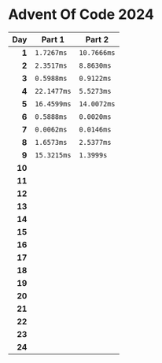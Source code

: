 # Advent Of Code 2024

<!-- begin performance table -->
| Day | Part 1 | Part 2 |
| -: | - | - |
| **1** | `1.7267ms` | `10.7666ms` |
| **2** | `2.3517ms` | `8.8630ms` |
| **3** | `0.5988ms` | `0.9122ms` |
| **4** | `22.1477ms` | `5.5273ms` |
| **5** | `16.4599ms` | `14.0072ms` |
| **6** | `0.5888ms` | `0.0020ms` |
| **7** | `0.0062ms` | `0.0146ms` |
| **8** | `1.6573ms` | `2.5377ms` |
| **9** | `15.3215ms` | `1.3999s` |
| **10** |  |  |
| **11** |  |  |
| **12** |  |  |
| **13** |  |  |
| **14** |  |  |
| **15** |  |  |
| **16** |  |  |
| **17** |  |  |
| **18** |  |  |
| **19** |  |  |
| **20** |  |  |
| **21** |  |  |
| **22** |  |  |
| **23** |  |  |
| **24** |  |  |
<!-- end performance table -->
